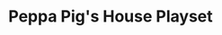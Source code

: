 ---
id: PE06711
title: Peppa Pig's House Playset
price:
    hkd: 250
    twd: 1000
dimensions:
    w: 26
    l: 8
    h: 31
    unit: cm
imgs: 
    - 'images/products/house-playset1.png'
    - 'images/products/house-playset2.png'
---
